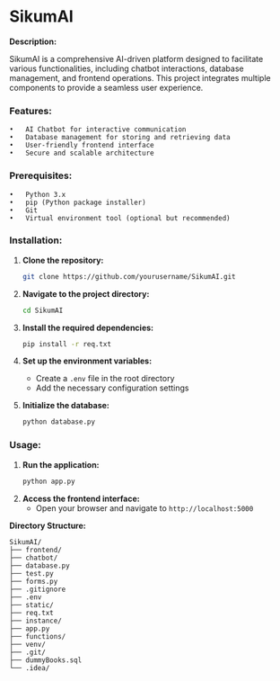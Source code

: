# SikumAI

**Description:**

SikumAI is a comprehensive AI-driven platform designed to facilitate various functionalities, including chatbot
interactions, database management, and frontend operations. This project integrates multiple components to provide a
seamless user experience.

### **Features:**

	•	AI Chatbot for interactive communication
	•	Database management for storing and retrieving data
	•	User-friendly frontend interface
	•	Secure and scalable architecture

### **Prerequisites:**

	•	Python 3.x
	•	pip (Python package installer)
	•	Git
	•	Virtual environment tool (optional but recommended)

### **Installation:**

1. **Clone the repository:**
   ```bash
   git clone https://github.com/yourusername/SikumAI.git
   ```
2. **Navigate to the project directory:**
   ```bash
   cd SikumAI
   ```
3. **Install the required dependencies:**
   ```bash
   pip install -r req.txt
   ```
4. **Set up the environment variables:**
    - Create a `.env` file in the root directory
    - Add the necessary configuration settings

5. **Initialize the database:**
   ```bash
   python database.py
   ```

### **Usage:**

1. **Run the application:**
   ```bash
   python app.py
   ```
2. **Access the frontend interface:**
    - Open your browser and navigate to `http://localhost:5000`

**Directory Structure:**

```
SikumAI/
├── frontend/
├── chatbot/
├── database.py
├── test.py
├── forms.py
├── .gitignore
├── .env
├── static/
├── req.txt
├── instance/
├── app.py
├── functions/
├── venv/
├── .git/
├── dummyBooks.sql
└── .idea/
```

